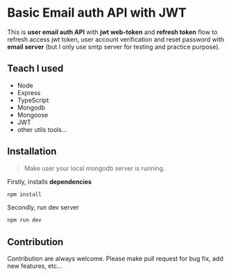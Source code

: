 # Basic Email auth API with JWT

This is **user email auth API** with **jwt web-token** and **refresh token** flow to refresh access jwt token, user account verification and reset password with **email server** (but I only use smtp server for testing and practice purpose).

## Teach I used

- Node
- Express
- TypeScript
- Mongodb
- Mongoose
- JWT
- other utils tools...

## Installation

> Make user your local mongodb server is running.

Firstly, installs **dependencies**

```bash
npm install
```

Secondly, run dev server

```bash
npm run dev
```

## Contribution

Contribution are always welcome. Please make pull request for bug fix, add new features, etc...
